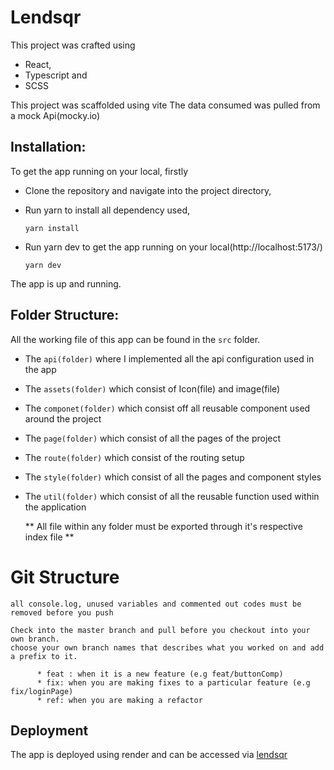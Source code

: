 # Lendsqr

This project was crafted using

- React,
- Typescript and
- SCSS

This project was scaffolded using vite
The data consumed was pulled from a mock Api(mocky.io)

## Installation:

To get the app running on your local, firstly

- Clone the repository and navigate into the project directory,

- Run yarn to install all dependency used,

  ```
  yarn install
  ```

- Run yarn dev to get the app running on your local(http://localhost:5173/)
  ```
  yarn dev
  ```

The app is up and running.

## Folder Structure:

All the working file of this app can be found in the `src` folder.

- The `api(folder)` where I implemented all the api configuration used in the app

- The `assets(folder)` which consist of Icon(file) and image(file)

- The `componet(folder)` which consist off all reusable component used around the project

- The `page(folder)` which consist of all the pages of the project

- The `route(folder)` which consist of the routing setup

- The `style(folder)` which consist of all the pages and component styles

- The `util(folder)` which consist of all the reusable function used within the application

  ** All file within any folder must be exported through it's respective index file **

# Git Structure

    all console.log, unused variables and commented out codes must be removed before you push

    Check into the master branch and pull before you checkout into your own branch.
    choose your own branch names that describes what you worked on and add a prefix to it.

          * feat : when it is a new feature (e.g feat/buttonComp)
          * fix: when you are making fixes to a particular feature (e.g fix/loginPage)
          * ref: when you are making a refactor

## Deployment

The app is deployed using render and can be accessed via [lendsqr](https://ogechukwu-onyejekwe-lendsqr-fe-test.onrender.com)
